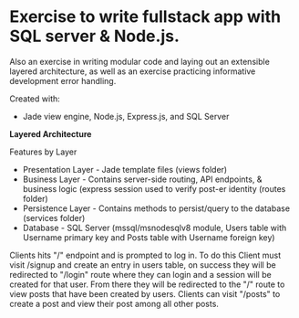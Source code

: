 # Exercise to write fullstack app with SQL server & Node.js. 


Also an exercise in writing modular code and laying out an extensible layered architecture, as well as an exercise practicing informative development error handling.


Created with:
 * Jade view engine, Node.js, Express.js, and SQL Server
  
**Layered Architecture**


Features by Layer
 * Presentation Layer - Jade template files (views folder)
 * Business Layer - Contains server-side routing, API endpoints, & business logic (express session used to verify post-er identity (routes folder)
 * Persistence Layer - Contains methods to persist/query to the database (services folder)
 * Database - SQL Server (mssql/msnodesqlv8 module, Users table with Username primary key and Posts table with Username foreign key)
  
  
  Clients hits "/" endpoint and is prompted to log in. To do this Client must visit /signup and create an entry in users table, 
  on success they will be redirected to "/login" route where they can login and a session will be created for that user. From 
  there they will be redirected to the "/" route to view posts that have been created by users. Clients can visit "/posts" to 
  create a post and view their post among all other posts.  
